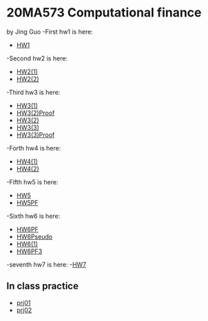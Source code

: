 # 20MA573 Computational finance
by Jing Guo
-First hw1 is here:
- [HW1](HW1.ipynb)

-Second hw2 is here:
- [HW2(1)](Hw2(1).ipynb)
- [HW2(2)](Hw2(2).ipynb)

-Third hw3 is here:
- [HW3(1)](HW3_1.ipynb)
- [HW3(2)Proof](HW3_2Proof.pdf)
- [HW3(2)](HW3_2.ipynb)
- [HW3(3)](HW3_3.ipynb)
- [HW3(3)Proof](HW3_3Proof.pdf)

-Forth hw4 is here:
- [HW4(1)](HW4(1).pdf)
- [HW4(2)](HW4(2).ipynb)

-Fifth hw5 is here:
- [HW5](HW5.ipynb)
- [HW5PF](HW5Proof.pdf)

-Sixth hw6 is here:
- [HW6PF](HW6PROOF.pdf)
- [HW6Pseudo](Pseudo.pdf)
- [HW6(1)](HW6(1).ipynb)
- [HW6PF3](HW6PF3.pdf)

-seventh hw7 is here:
-[HW7](HW7.ipynb)


## In class practice
- [prj01](src/Project_1.ipynb)
- [prj02](src/project2.ipynb)
